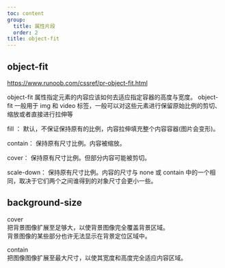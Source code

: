 ```yaml
---
toc: content
group:
  title: 属性片段
  order: 2
title: object-fit
---
```


## object-fit

https://www.runoob.com/cssref/pr-object-fit.html

object-fit 属性指定元素的内容应该如何去适应指定容器的高度与宽度。
object-fit 一般用于 img 和 video 标签，一般可以对这些元素进行保留原始比例的剪切、缩放或者直接进行拉伸等

fill ： 默认，不保证保持原有的比例，内容拉伸填充整个内容容器(图片会变形)。

contain： 保持原有尺寸比例。内容被缩放。

cover： 保持原有尺寸比例。但部分内容可能被剪切。

scale-down： 保持原有尺寸比例。内容的尺寸与 none 或 contain 中的一个相同，取决于它们两个之间谁得到的对象尺寸会更小一些。

## background-size

cover<br/>
把背景图像扩展至足够大，以使背景图像完全覆盖背景区域。<br/>
背景图像的某些部分也许无法显示在背景定位区域中。<br/>

contain<br/>
把图像图像扩展至最大尺寸，以使其宽度和高度完全适应内容区域。<br/>
